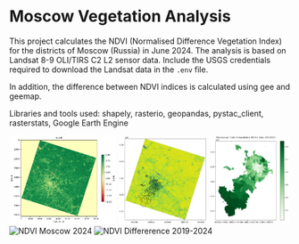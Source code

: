 # Moscow Vegetation Analysis

This project calculates the NDVI (Normalised Difference Vegetation Index) for the districts of Moscow (Russia) in June 2024. The analysis is based on Landsat 8-9 OLI/TIRS C2 L2 sensor data.
Include the USGS credentials required to download the Landsat data in the `.env` file.

In addition, the difference between NDVI indices is calculated using gee and geemap.

Libraries and tools used: shapely, rasterio, geopandas, pystac_client, rasterstats, Google Earth Engine


<img src="img/ndvi.png" width=38% title="NDVI">
<img src="img/ndvi_moscow.png" width=31.5% title="NDVI Moscow">
<img src="img/mean_ndvi_moscow_districs.png" width=28.5% title="Mean NDVI per Moscow Districs">

<img src="img/ndvi_2024.png" width=49.1% title="NDVI Moscow 2024">
<img src="img/ndvi_diff_2019_2024.png" width=49.1% title="NDVI Differerence 2019-2024">

